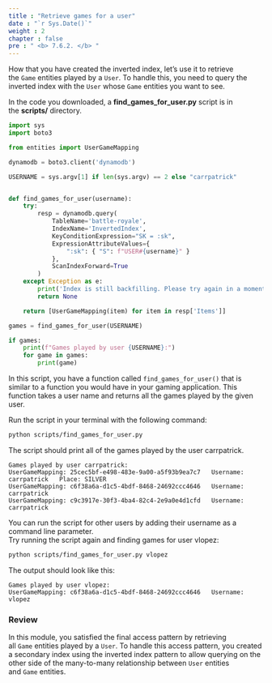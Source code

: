 ```yaml
---
title : "Retrieve games for a user"
date : "`r Sys.Date()`"
weight : 2
chapter : false
pre : " <b> 7.6.2. </b> "
---
```


How that you have created the inverted index, let’s use it to retrieve the `Game` entities played by a `User`. To handle this, you need to query the inverted index with the `User` whose `Game` entities you want to see.

In the code you downloaded, a **find_games_for_user.py** script is in the **scripts/** directory.

```python
import sys
import boto3

from entities import UserGameMapping

dynamodb = boto3.client('dynamodb')

USERNAME = sys.argv[1] if len(sys.argv) == 2 else "carrpatrick"


def find_games_for_user(username):
    try:
        resp = dynamodb.query(
            TableName='battle-royale',
            IndexName='InvertedIndex',
            KeyConditionExpression="SK = :sk",
            ExpressionAttributeValues={
                ":sk": { "S": f"USER#{username}" }
            },
            ScanIndexForward=True
        )
    except Exception as e:
        print('Index is still backfilling. Please try again in a moment.')
        return None

    return [UserGameMapping(item) for item in resp['Items']]

games = find_games_for_user(USERNAME)

if games:
    print(f"Games played by user {USERNAME}:")
    for game in games:
        print(game)
```

In this script, you have a function called `find_games_for_user()` that is similar to a function you would have in your gaming application. This function takes a user name and returns all the games played by the given user.

Run the script in your terminal with the following command:

```sh
python scripts/find_games_for_user.py
```

The script should print all of the games played by the user carrpatrick.

```text
Games played by user carrpatrick:
UserGameMapping: 25cec5bf-e498-483e-9a00-a5f93b9ea7c7   Username: carrpatrick   Place: SILVER
UserGameMapping: c6f38a6a-d1c5-4bdf-8468-24692ccc4646   Username: carrpatrick
UserGameMapping: c9c3917e-30f3-4ba4-82c4-2e9a0e4d1cfd   Username: carrpatrick
```

You can run the script for other users by adding their username as a command line parameter.  
Try running the script again and finding games for user vlopez:

```sh
python scripts/find_games_for_user.py vlopez
```

The output should look like this:

```text
Games played by user vlopez:
UserGameMapping: c6f38a6a-d1c5-4bdf-8468-24692ccc4646   Username: vlopez
```

### Review
In this module, you satisfied the final access pattern by retrieving all `Game` entities played by a `User`. To handle this access pattern, you created a secondary index using the inverted index pattern to allow querying on the other side of the many-to-many relationship between `User` entities and `Game` entities.